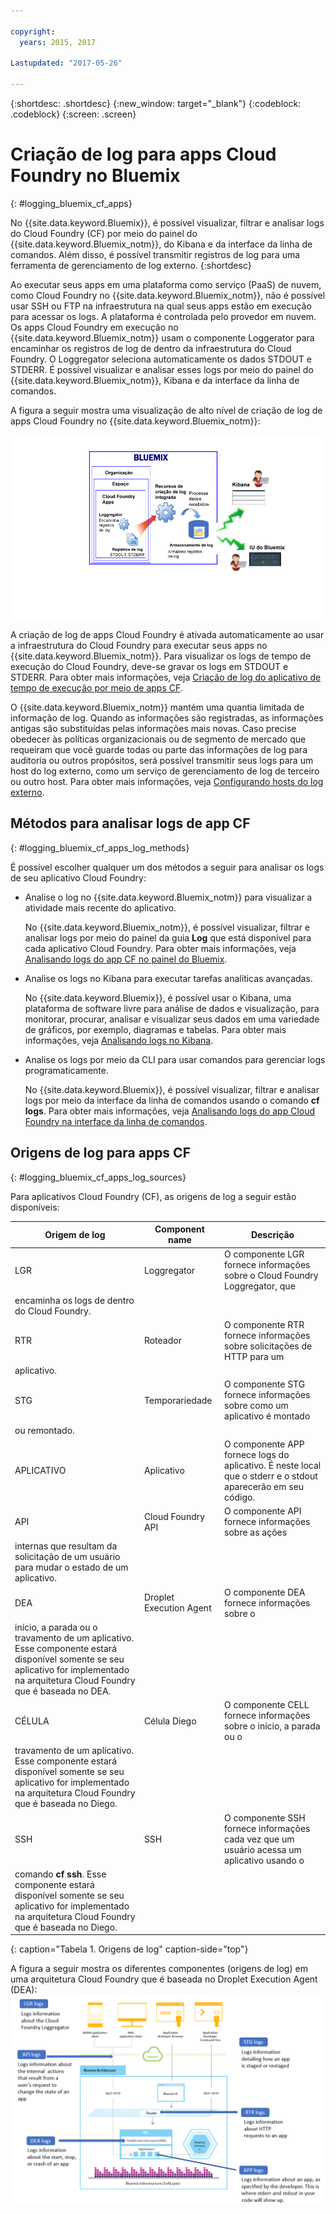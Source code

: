 ```yaml
---

copyright:
  years: 2015, 2017

Lastupdated: "2017-05-26"

---
```



{:shortdesc: .shortdesc}
{:new_window: target="_blank"}
{:codeblock: .codeblock}
{:screen: .screen}

# Criação de log para apps Cloud Foundry no Bluemix
{: #logging_bluemix_cf_apps}

No {{site.data.keyword.Bluemix}}, é possível visualizar, filtrar e analisar logs do
Cloud Foundry (CF) por meio do painel do {{site.data.keyword.Bluemix_notm}}, do Kibana e da interface da linha de
comandos. Além disso, é possível transmitir registros de log para uma ferramenta de gerenciamento de log externo. 
{:shortdesc}

Ao executar seus apps em uma plataforma como serviço (PaaS) de nuvem, como Cloud Foundry no {{site.data.keyword.Bluemix_notm}}, não é possível usar SSH ou FTP na infraestrutura na qual seus apps estão em execução para acessar os logs. A plataforma é controlada pelo provedor em nuvem. Os apps Cloud Foundry em execução no {{site.data.keyword.Bluemix_notm}} usam o componente Loggerator para encaminhar os registros de log de dentro da infraestrutura do Cloud Foundry. O Loggregator seleciona automaticamente os dados STDOUT e STDERR. É possível visualizar e analisar esses logs por meio do painel do {{site.data.keyword.Bluemix_notm}}, Kibana e da interface da linha de comandos.

A figura a seguir mostra uma visualização de alto nível de criação de log de apps Cloud Foundry no {{site.data.keyword.Bluemix_notm}}:

![Visão geral de alto nível do componente para apps CF](../images/logging_cf_apps_ov.gif "Visão geral de alto nível do componente para apps CF")
 
A criação de log de apps Cloud Foundry é ativada automaticamente ao usar a infraestrutura do Cloud Foundry para executar seus apps no {{site.data.keyword.Bluemix_notm}}. Para visualizar os logs de tempo de execução do Cloud Foundry, deve-se gravar os logs em STDOUT e STDERR. Para obter mais informações, veja [Criação de log do aplicativo de tempo de execução por meio de apps CF](logging_writing_to_log_from_cf_app.html#logging_writing_to_log_from_cf_app).

O {{site.data.keyword.Bluemix_notm}} mantém uma quantia limitada de informação de log. Quando as informações são
registradas, as informações antigas são substituídas pelas informações mais novas. Caso precise obedecer às políticas organizacionais ou de segmento de mercado que requeiram que você guarde todas ou parte das informações de log para auditoria ou outros propósitos, será possível transmitir seus logs para um host do log externo, como um serviço de gerenciamento de log de terceiro ou outro host. Para obter mais informações, veja [Configurando hosts do log externo](../external/logging_external_hosts.html#thirdparty_logging).

## Métodos para analisar logs de app CF
{: #logging_bluemix_cf_apps_log_methods}

É possível escolher qualquer um dos métodos a seguir para analisar os logs de seu aplicativo Cloud Foundry:

* Analise o log no {{site.data.keyword.Bluemix_notm}} para visualizar a atividade mais recente do aplicativo.
    
    No {{site.data.keyword.Bluemix_notm}}, é possível visualizar, filtrar e analisar logs por meio do painel da guia **Log** que está disponível para cada aplicativo Cloud Foundry. Para obter mais informações, veja [Analisando logs do app CF no painel do Bluemix](../logging_view_dashboard.html#analyzing_logs_bmx_ui).
    
* Analise os logs no Kibana para executar tarefas analíticas avançadas.
    
    No {{site.data.keyword.Bluemix}}, é possível usar o Kibana, uma plataforma de software livre para análise de dados e visualização, para monitorar, procurar, analisar e visualizar seus dados em uma variedade de gráficos, por exemplo, diagramas e tabelas. Para obter mais informações, veja [Analisando logs no Kibana](../kibana4/logging_analyzing_logs_Kibana.html#analyzing_logs_Kibana).

* Analise os logs por meio da CLI para usar comandos para gerenciar logs programaticamente.
    
    No {{site.data.keyword.Bluemix}}, é possível visualizar, filtrar e analisar logs por meio da interface da linha de comandos usando o comando **cf logs**. Para obter mais informações, veja [Analisando logs do app Cloud Foundry na interface da linha de comandos](../logging_view_cli.html#analyzing_logs_cli).


## Origens de log para apps CF
{: #logging_bluemix_cf_apps_log_sources}

Para aplicativos Cloud Foundry (CF), as origens de log a seguir estão disponíveis:
    
| Origem de log | Component name | Descrição | 
|------------|----------------|-------------|
| LGR | Loggregator | O componente LGR fornece informações sobre o Cloud Foundry Loggregator, que
encaminha os logs de dentro do Cloud Foundry. |
| RTR | Roteador | O componente RTR fornece informações sobre solicitações de HTTP para um
aplicativo. | 
| STG | Temporariedade | O componente STG fornece informações sobre como um aplicativo é montado
ou remontado. | 
| APLICATIVO | Aplicativo | O componente APP fornece logs do aplicativo. É neste local que o stderr e o stdout aparecerão em seu código. | 
| API | Cloud Foundry API | O componente API fornece informações sobre as ações
internas que resultam da solicitação de um usuário para mudar o estado de um aplicativo. | 
| DEA | Droplet Execution Agent | O componente DEA fornece informações sobre o
início, a parada ou o travamento de um aplicativo. <br> Esse componente estará disponível somente se seu aplicativo for implementado na arquitetura Cloud Foundry que é baseada no DEA. | 
| CÉLULA | Célula Diego | O componente CELL fornece informações sobre o início, a parada ou o
travamento de um aplicativo. <br> Esse componente estará disponível somente se seu aplicativo for implementado na arquitetura Cloud Foundry que é baseada no Diego.|
| SSH | SSH | O componente SSH fornece informações cada vez que um usuário acessa um aplicativo usando o
comando **cf ssh**. Esse componente estará disponível somente se seu aplicativo for implementado na arquitetura Cloud Foundry que é baseada no Diego. |
{: caption="Tabela 1. Origens de log" caption-side="top"}

A figura a seguir mostra os diferentes componentes (origens de log) em uma arquitetura Cloud Foundry que é baseada no Droplet Execution Agent (DEA):
![Origens de log em uma arquitetura DEA.](../images/logging_F1.png "Componentes (origens de log) em uma arquitetura Cloud Foundry que é baseada no Droplet Execution Agent (DEA).")


